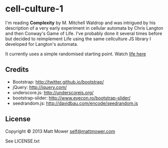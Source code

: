 # cell-culture-1

I'm reading **Complexity** by M. Mitchell Waldrop and was intrigued by his description of a very early experiment
in cellular automata by Chris Langton and then Conway's Game of Life. I've probably done it several times before but
decided to reimplement Life using the same cellculture JS library I developed for Langton's automata.

It currently uses a simple randomised starting point. Watch [life here](http://htmlpreview.github.com/?https://github.com/mmower/cell-culture-3/blob/master/src/cell_culture_3/index.html)

## Credits

* Bootstrap: http://twitter.github.io/bootstrap/
* jQuery: http://jquery.com/
* underscore.js: http://underscorejs.org/
* bootstrap-slider: http://www.eyecon.ro/bootstrap-slider/
* seedrandom.js: http://davidbau.com/encode/seedrandom.js

## License

Copyright © 2013 Matt Mower <self@mattmower.com>

See LICENSE.txt
